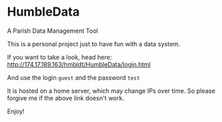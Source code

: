 # HumbleData
A Parish Data Management Tool

This is a personal project just to have fun with a data system.

If you want to take a look, head here: http://174.17.189.163/hmbldt/HumbleData/login.html

And use the login `guest` and the password `test` 

It is hosted on a home server, which may change IPs over time. So please forgive me if the above link doesn't work.

Enjoy!
